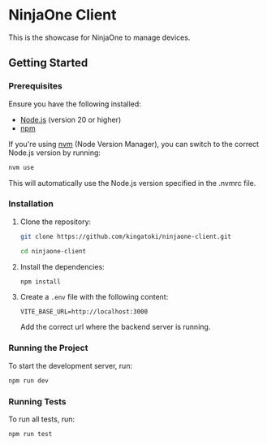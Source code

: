 # NinjaOne Client

This is the showcase for NinjaOne to manage devices.

## Getting Started

### Prerequisites

Ensure you have the following installed:
- [Node.js](https://nodejs.org/) (version 20 or higher)
- [npm](https://www.npmjs.com/)

If you're using [nvm](https://github.com/nvm-sh/nvm/) (Node Version Manager), you can switch to the correct Node.js version by running:

```sh
nvm use
```
This will automatically use the Node.js version specified in the .nvmrc file.

### Installation

1. Clone the repository:
    ```sh
    git clone https://github.com/kingatoki/ninjaone-client.git

    cd ninjaone-client
    ```

2. Install the dependencies:
    ```sh
    npm install
    ```

3. Create a `.env` file with the following content:
    ```env
    VITE_BASE_URL=http://localhost:3000
    ```
    Add the correct url where the backend server is running.

### Running the Project

To start the development server, run:
```sh
npm run dev
```

### Running Tests

To run all tests, run:
```sh
npm run test
```